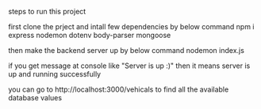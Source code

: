 steps to run this project

first clone the prject and intall few dependencies by below command
npm i express nodemon dotenv body-parser mongoose

then make the backend server up by below command
nodemon index.js

if you get message at console like  "Server is up :)"
then it means server is up and running successfully

you can go to http://localhost:3000/vehicals 
to find all the available database values